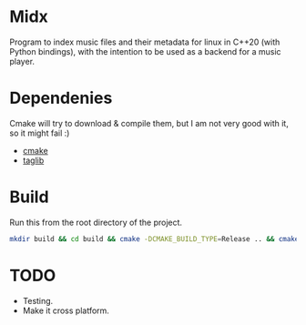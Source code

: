 # Midx
Program to index music files and their metadata for linux in C++20 (with Python bindings),
with the intention to be used as a backend for a music player.
# Dependenies
Cmake will try to download & compile them, but I am not very good with it, so it might fail :)
- [cmake](https://cmake.org)
- [taglib](https://taglib.org)
# Build
Run this from the root directory of the project.
```bash
mkdir build && cd build && cmake -DCMAKE_BUILD_TYPE=Release .. && cmake --build .
```
# TODO
- Testing.
- Make it cross platform.
